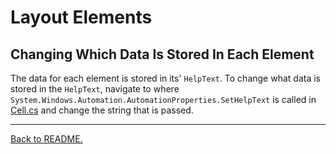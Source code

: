 # Layout Elements

## Changing Which Data Is Stored In Each Element

The data for each element is stored in its' `HelpText`. To change what data is stored in the `HelpText`, navigate to where `System.Windows.Automation.AutomationProperties.SetHelpText` is called in [Cell.cs](../Classroom-Seating-Planner/Classroom-Seating-Planner/cells/Cell.cs) and change the string that is passed.

---

[Back to README.](../README.md)
